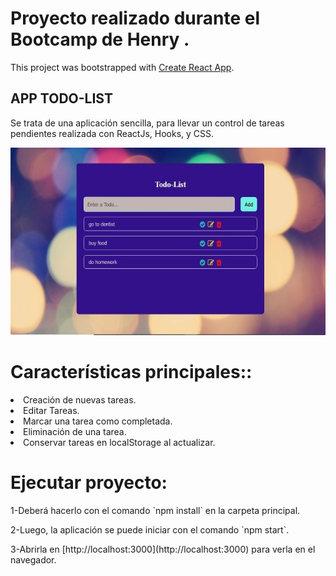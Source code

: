 # Proyecto realizado durante el Bootcamp de Henry .

This project was bootstrapped with [Create React App](https://github.com/facebook/create-react-app).

## APP TODO-LIST

Se trata de una aplicación sencilla, para llevar un control de tareas pendientes realizada con ReactJs, Hooks, y CSS.

<p align="center">
  <img height="300" src="./src/assets/todo-list.jpeg" />
</p>

# Características principales::

<li>Creación de nuevas tareas.</li>
<li>Editar Tareas.</li>
<li>Marcar una tarea como completada.</li>
<li>Eliminación de una tarea.</li>
<li>Conservar tareas  en localStorage al actualizar.</li>



# Ejecutar proyecto:

<p>1-Deberá hacerlo con el comando  `npm install` en la carpeta principal.</p>
<p>2-Luego, la aplicación se puede iniciar con el comando  `npm start`.</p>
<p>3-Abrirla en [http://localhost:3000](http://localhost:3000) para verla en el navegador.</p>



